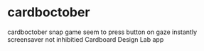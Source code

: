 
# cardboctober

cardboctober
snap game
    seem to press button on gaze instantly
    screensaver not inhibitied
Cardboard Design Lab app
